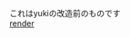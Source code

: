 これはyukiの改造前のものです<br>
<a href="https://render.com">render</a><br>
<image href="https://raw.githubusercontent.com/nyanko3/gazouokiba/main/furan2.png"></image>
